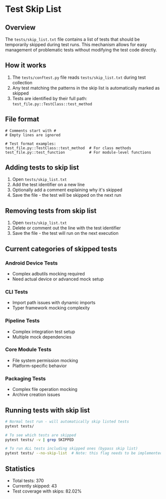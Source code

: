 # Test Skip List

## Overview

The `tests/skip_list.txt` file contains a list of tests that should be temporarily skipped during test runs. This mechanism allows for easy management of problematic tests without modifying the test code directly.

## How it works

1. The `tests/conftest.py` file reads `tests/skip_list.txt` during test collection
2. Any test matching the patterns in the skip list is automatically marked as skipped
3. Tests are identified by their full path: `test_file.py::TestClass::test_method`

## File format

```
# Comments start with #
# Empty lines are ignored

# Test format examples:
test_file.py::TestClass::test_method  # For class methods
test_file.py::test_function           # For module-level functions
```

## Adding tests to skip list

1. Open `tests/skip_list.txt`
2. Add the test identifier on a new line
3. Optionally add a comment explaining why it's skipped
4. Save the file - the test will be skipped on the next run

## Removing tests from skip list

1. Open `tests/skip_list.txt`
2. Delete or comment out the line with the test identifier
3. Save the file - the test will run on the next execution

## Current categories of skipped tests

### Android Device Tests

- Complex adbutils mocking required
- Need actual device or advanced mock setup

### CLI Tests

- Import path issues with dynamic imports
- Typer framework mocking complexity

### Pipeline Tests

- Complex integration test setup
- Multiple mock dependencies

### Core Module Tests

- File system permission mocking
- Platform-specific behavior

### Packaging Tests

- Complex file operation mocking
- Archive creation issues

## Running tests with skip list

```bash
# Normal test run - will automatically skip listed tests
pytest tests/

# To see which tests are skipped
pytest tests/ -v | grep SKIPPED

# To run ALL tests including skipped ones (bypass skip list)
pytest tests/ --no-skip-list  # Note: this flag needs to be implemented if needed
```

## Statistics

- Total tests: 370
- Currently skipped: 43
- Test coverage with skips: 82.02%

